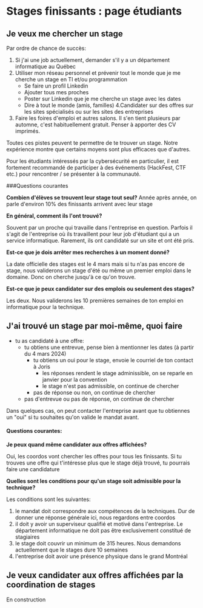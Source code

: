 # Stages finissants : page étudiants

## Je veux me chercher un stage

Par ordre de chance de succès:
1. Si j'ai une job actuellement, demander s'il y a un département informatique au Québec
2. Utiliser mon réseau personnel et prévenir tout le monde que je me cherche un stage en TI et/ou programmation
   - Se faire un profil Linkedin
   - Ajouter tous mes proches
   - Poster sur Linkedin que je me cherche un stage avec les dates
   - Dire à tout le monde (amis, familles)
4.Candidater sur des offres sur les sites spécialisés ou sur les sites des entreprises
5. Faire les foires d'emploi et autres salons. Il s'en tient plusieurs par automne, c'est habituellement gratuit. Penser à apporter des CV imprimés.

Toutes ces pistes peuvent te permettre de te trouver un stage. Notre expérience montre que certains moyens sont plus efficaces que d'autres.

Pour les étudiants intéressés par la cybersécurité en particulier, il est fortement recommandé de participer à des événements (HackFest, CTF etc.) pour rencontrer / se présenter à la communauté.

###Questions courantes

**Combien d'élèves se trouvent leur stage tout seul?** 
Année après année, on parle d'environ 10% des finissants arrivent avec leur stage

**En général, comment ils l'ont trouvé?** 

Souvent par un proche qui travaille dans l'entreprise en question. Parfois il s'agit de l'entreprise où ils travaillent pour leur job d'étudiant qui a un service informatique. Rarement, ils ont candidaté sur un site et ont été pris.

**Est-ce que je dois arrêter mes recherches à un moment donné?** 

La date officielle des stages est le 4 mars mais si tu n'as pas encore de stage, nous validerons un stage d'été ou même un premier emploi dans le domaine. Donc on cherche jusqu'à ce qu'on trouve.

**Est-ce que je peux candidater sur des emplois ou seulement des stages?**

Les deux. Nous validerons les 10 premières semaines de ton emploi en informatique pour la technique.

## J'ai trouvé un stage par moi-même, quoi faire

- tu as candidaté à une offre:
  - tu obtiens une entrevue, pense bien à mentionner les dates (à partir du 4 mars 2024)
    - tu obtiens un oui pour le stage, envoie le courriel de ton contact à Joris
      - les réponses rendent le stage adminissible, on se reparle en janvier pour la convention
      - le stage n'est pas admissible, on continue de chercher
    - pas de réponse ou non, on continue de chercher
  - pas d'entrevue ou pas de réponse, on continue de chercher

Dans quelques cas, on peut contacter l'entreprise avant que tu obtiennes un "oui" si tu souhaites qu'on valide le mandat avant.

#### Questions courantes:

**Je peux quand même candidater aux offres affichées?** 

Oui, les coordos vont chercher les offres pour tous les finissants. Si tu trouves une offre qui t'intéresse plus que le stage déjà trouvé, tu pourrais faire une candidature

**Quelles sont les conditions pour qu'un stage soit admissible pour la technique?** 

Les conditions sont les suivantes:
  1. le mandat doit correspondre aux compétences de la techniques. Dur de donner une réponse générale ici, nous regardons entre coordos
  2. il doit y avoir un superviseur qualifié et motivé dans l'entreprise. Le département informatique ne doit pas être exclusivement constitué de stagiaires
  3. le stage doit couvrir un minimum de 315 heures. Nous demandons actuellement que le stages dure 10 semaines
  4. l'entreprise doit avoir une présence physique dans le grand Montréal

## Je veux candidater aux offres affichées par la coordination de stages
 En construction
